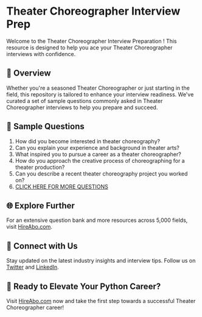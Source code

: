 # Theater Choreographer Interview Prep

Welcome to the Theater Choreographer Interview Preparation ! This resource is designed to help you ace your Theater Choreographer interviews with confidence.

## 🚀 Overview

Whether you're a seasoned Theater Choreographer or just starting in the field, this repository is tailored to enhance your interview readiness. We've curated a set of sample questions commonly asked in Theater Choreographer interviews to help you prepare and succeed.

## 📝 Sample Questions

1. How did you become interested in theater choreography?
2. Can you explain your experience and background in theater arts?
3. What inspired you to pursue a career as a theater choreographer?
4. How do you approach the creative process of choreographing for a theater production?
5. Can you describe a recent theater choreography project you worked on?
6. [CLICK HERE FOR MORE QUESTIONS](https://hireabo.com/job/16_3_32/Theater%20Choreographer)

## 🌐 Explore Further

For an extensive question bank and more resources across 5,000 fields, visit [HireAbo.com](https://www.hireabo.com).

## 📱 Connect with Us

Stay updated on the latest industry insights and interview tips. Follow us on [Twitter](https://twitter.com/hireabo) and [LinkedIn](https://www.linkedin.com/in/hire-abo-3609972a8/).

## 🚀 Ready to Elevate Your Python Career?

Visit [HireAbo.com](https://www.hireabo.com) now and take the first step towards a successful Theater Choreographer career!